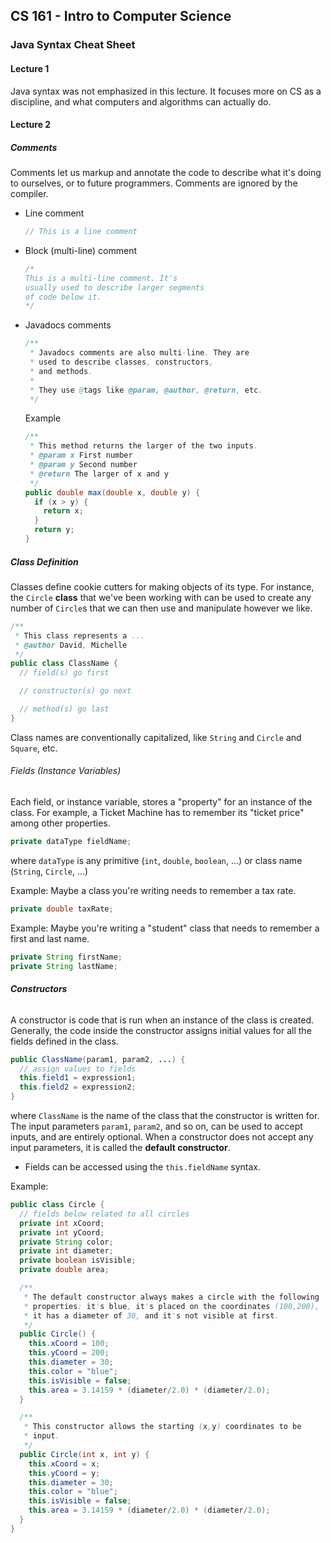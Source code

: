 ## CS 161 - Intro to Computer Science

### Java Syntax Cheat Sheet

#### Lecture 1

Java syntax was not emphasized in this lecture. It focuses more on CS as a discipline, and what computers and algorithms can actually do.

#### Lecture 2

##### **Comments**

Comments let us markup and annotate the code to describe what it's doing to ourselves, or to future programmers. Comments are ignored by the compiler.

- Line comment

  ```java
  // This is a line comment
  ```

- Block (multi-line) comment

  ```java
  /*
  This is a multi-line comment. It's
  usually used to describe larger segments
  of code below it.
  */
  ```

- Javadocs comments

  ```java
  /**
   * Javadocs comments are also multi-line. They are
   * used to describe classes, constructors,
   * and methods.
   *
   * They use @tags like @param, @author, @return, etc.
   */
  ```

  Example

  ```java
  /**
   * This method returns the larger of the two inputs.
   * @param x First number
   * @param y Second number
   * @return The larger of x and y
   */
  public double max(double x, double y) {
    if (x > y) {
      return x;
    }
    return y;
  }
  ```

##### Class Definition

Classes define cookie cutters for making objects of its type. For instance, the `Circle` **class** that we've been working with can be used to create any number of `Circle`s that we can then use and manipulate however we like.

```java
/**
 * This class represents a ...
 * @author David, Michelle
 */
public class ClassName {
  // field(s) go first

  // constructor(s) go next

  // method(s) go last
}
```

Class names are conventionally capitalized, like `String` and `Circle` and `Square`, etc.

###### Fields (Instance Variables)

Each field, or instance variable, stores a "property" for an instance of the class. For example, a Ticket Machine has to remember its "ticket price" among other properties.

```java
private dataType fieldName;
```

where `dataType` is any primitive (`int`, `double`, `boolean`, ...) or class name (`String`, `Circle`, ...)

Example: Maybe a class you're writing needs to remember a tax rate.

```java
private double taxRate;
```

Example: Maybe you're writing a "student" class that needs to remember a first and last name.

```java
private String firstName;
private String lastName;
```

###### **Constructors**

A constructor is code that is run when an instance of the class is created. Generally, the code inside the constructor assigns initial values for all the fields defined in the class.

```java
public ClassName(param1, param2, ...) {
  // assign values to fields
  this.field1 = expression1;
  this.field2 = expression2;
}
```

where `ClassName` is the name of the class that the constructor is written for. The input parameters `param1`, `param2`, and so on, can be used to accept inputs, and are entirely optional. When a constructor does not accept any input parameters, it is called the **default constructor**.

- Fields can be accessed using the `this.fieldName` syntax.

Example:

```java
public class Circle {
  // fields below related to all circles
  private int xCoord;
  private int yCoord;
  private String color;
  private int diameter;
  private boolean isVisible;
  private double area;

  /**
   * The default constructor always makes a circle with the following
   * properties: it's blue, it's placed on the coordinates (100,200),
   * it has a diameter of 30, and it's not visible at first.
   */
  public Circle() {
    this.xCoord = 100;
    this.yCoord = 200;
    this.diameter = 30;
    this.color = "blue";
    this.isVisible = false;
    this.area = 3.14159 * (diameter/2.0) * (diameter/2.0);
  }

  /**
   * This constructor allows the starting (x,y) coordinates to be
   * input.
   */
  public Circle(int x, int y) {
    this.xCoord = x;
    this.yCoord = y;
    this.diameter = 30;
    this.color = "blue";
    this.isVisible = false;
    this.area = 3.14159 * (diameter/2.0) * (diameter/2.0);
  }
}
```
